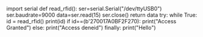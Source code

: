 import serial 
def
read_rfid():
ser=serial.Serial("/dev/ttyUSB0")
ser.baudrate=9000
data=ser.read(15)
ser.close()
return data
try:
while True:
id = read_rfid() 
print(id)
if id==(b'270017A0BF2F270): 
print("Access Granted")
else:
print("Access deneid") 
finally: 
print("Hello")
